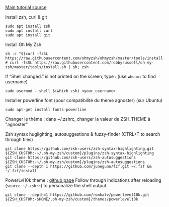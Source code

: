 [Main tutorial source](https://ivanaugustobd.medium.com/your-terminal-can-be-much-much-more-productive-5256424658e8)

Install zsh, curl & git

```
sudo apt install zsh
sudo apt install curl
sudo apt install git
```

Install Oh My Zsh

```
sh -c "$(curl -fsSL https://raw.githubusercontent.com/ohmyzsh/ohmyzsh/master/tools/install.sh)"
# curl -fsSL https://raw.githubusercontent.com/robbyrussell/oh-my-zsh/master/tools/install.sh | sh; zsh
```

If “Shell changed.” is not printed on the screen, type : (use `whoami` to find username)

```
sudo usermod --shell $(which zsh) <your_username>
```

Installer powerline font (pour compatibilité du thème agnoster) (sur Ubuntu)

```
sudo apt-get install fonts-powerline
```

Changer le thème : dans ~/.zshrc, changer la valeur de ZSH_THEME à "agnoster"

Zsh syntax huglighting, autosuggestions & fuzzy-finder (CTRL+T to search through files)

```
git clone https://github.com/zsh-users/zsh-syntax-highlighting.git ${ZSH_CUSTOM:-~/.oh-my-zsh/custom}/plugins/zsh-syntax-highlighting
git clone https://github.com/zsh-users/zsh-autosuggestions ${ZSH_CUSTOM:-~/.oh-my-zsh/custom}/plugins/zsh-autosuggestions
git clone --depth 1 https://github.com/junegunn/fzf.git ~/.fzf && ~/.fzf/install
```

PowerLvl10k theme : [github page](https://github.com/romkatv/powerlevel10k?tab=readme-ov-file#oh-my-zsh)
Follow through indications after reloading (`source ~/.zshrc`) to personalize the shell output.

```
git clone --depth=1 https://github.com/romkatv/powerlevel10k.git ${ZSH_CUSTOM:-$HOME/.oh-my-zsh/custom}/themes/powerlevel10k
```
